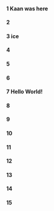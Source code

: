 #### 1 Kaan was here
#### 2
#### 3 ice
#### 4
#### 5
#### 6
#### 7 Hello World!
#### 8
#### 9
#### 10
#### 11
#### 12
#### 13
#### 14
#### 15